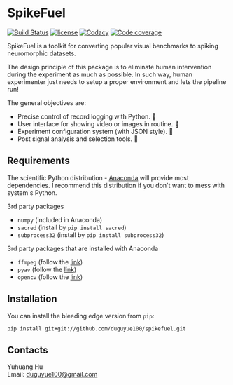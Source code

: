 # SpikeFuel

[![Build Status](https://travis-ci.org/duguyue100/spikefuel.svg?branch=master)](https://travis-ci.org/duguyue100/spikefuel)
[![license](https://img.shields.io/github/license/mashape/apistatus.svg?maxAge=2592000)](http://doge.mit-license.org)
[![Codacy](https://img.shields.io/codacy/e27821fb6289410b8f58338c7e0bc686.svg?maxAge=2592000)](https://www.codacy.com/app/duguyue100/spikefuel)
[![Code coverage](https://api.codacy.com/project/badge/coverage/ff95c3e5360649638c61f2834bffd8b2)](https://www.codacy.com/app/duguyue100/spikefuel)

SpikeFuel is a toolkit for converting popular visual benchmarks to
spiking neuromorphic datasets.

The design principle of this package is to eliminate human intervention during
the experiment as much as possible. In such way, human experimenter just needs
to setup a proper environment and lets the pipeline run!

The general objectives are:

+ Precise control of record logging with Python. :checkered_flag:
+ User interface for showing video or images in routine. :checkered_flag:
+ Experiment configuration system (with JSON style). :checkered_flag:
+ Post signal analysis and selection tools. :checkered_flag:

## Requirements

The scientific Python distribution - [Anaconda](https://anaconda.org/) will
provide most dependencies. I recommend this distribution if you don't
want to mess with system's Python.

3rd party packages
+ `numpy` (included in Anaconda)
+ `sacred` (install by `pip install sacred`)
+ `subprocess32` (install by `pip install subprocess32`)

3rd party packages that are installed with Anaconda
+ `ffmpeg` (follow the [link](https://anaconda.org/soft-matter/ffmpeg))
+ `pyav` (follow the [link](https://anaconda.org/soft-matter/pyav))
+ `opencv` (follow the [link](https://anaconda.org/menpo/opencv))

## Installation

You can install the bleeding edge version from `pip`:

```
pip install git+git://github.com/duguyue100/spikefuel.git
```

## Contacts

Yuhuang Hu  
Email: duguyue100@gmail.com
